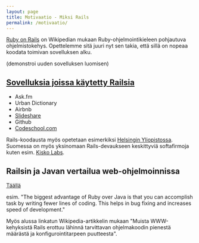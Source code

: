 ```yaml
---
layout: page
title: Motivaatio - Miksi Rails
permalink: /motivaatio/
---
```


[Ruby on Rails](https://fi.wikipedia.org/wiki/Ruby_on_Rails) on Wikipedian mukaan Ruby-ohjelmointikieleen pohjautuva ohjelmistokehys. Opettelemme sitä juuri nyt sen takia, että sillä on nopeaa koodata toimivan sovelluksen alku. 

 (demonstroi uuden sovelluksen luomisen) 

## [Sovelluksia joissa käytetty Railsia](http://skillcrush.com/2015/02/02/37-rails-sites/)

- Ask.fm
- Urban Dictionary
- Airbnb
- [Slideshare](https://prograils.com/posts/top-10-famous-sites-built-with-ruby-on-rails)
- Github
- [Codeschool.com](https://wappalyzer.com/applications/ruby-rails)

Rails-koodausta myös opetetaan esimerkiksi [Helsingin Yliopistossa](https://www.cs.helsinki.fi/courses/582368/2016/k/k/1). Suomessa on myös yksinomaan Rails-devaukseen keskittyviä softafirmoja kuten esim. [Kisko Labs](https://www.kiskolabs.com/about/). 

## Railsin ja Javan vertailua web-ohjelmoinnissa

[Täällä](https://www.quora.com/Is-Java-J2EE-better-than-Ruby-on-Rails)

esim. "The biggest advantage of Ruby over Java is that you can accomplish  task by writing fewer lines of coding. This helps in bug fixing and  increases speed of development."

Myös alussa linkatun Wikipedia-artikkelin mukaan "Muista WWW-kehyksistä Rails erottuu lähinnä tarvittavan ohjelmakoodin pienestä määrästä ja konfigurointitarpeen puutteesta". 


